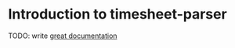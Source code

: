 # Introduction to timesheet-parser

TODO: write [great documentation](http://jacobian.org/writing/what-to-write/)
